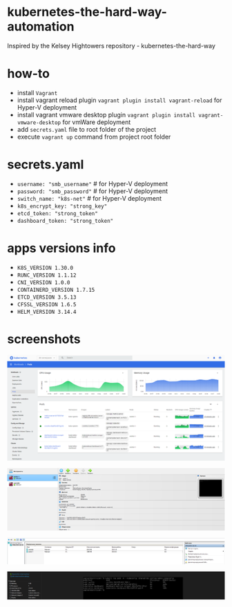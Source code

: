 # kubernetes-the-hard-way-automation
Inspired by the Kelsey Hightowers repository - kubernetes-the-hard-way

# how-to
* install `Vagrant`
* install vagrant reload plugin `vagrant plugin install vagrant-reload` for Hyper-V deployment
* install vagrant vmware desktop plugin `vagrant plugin install vagrant-vmware-desktop` for vmWare deployment
* add `secrets.yaml` file to root folder of the project
* execute `vagrant up` command from project root folder

# secrets.yaml
* `username: "smb_username"`        # for Hyper-V deployment
* `password: "smb_password"`        # for Hyper-V deployment
* `switch_name: "k8s-net"`          # for Hyper-V deployment
* `k8s_encrypt_key: "strong_key"`
* `etcd_token: "strong_token"`
* `dashboard_token: "strong_token"`

# apps versions info
* `K8S_VERSION 1.30.0`
* `RUNC_VERSION 1.1.12`
* `CNI_VERSION 1.0.0`
* `CONTAINERD_VERSION 1.7.15`
* `ETCD_VERSION 3.5.13`
* `CFSSL_VERSION 1.6.5`
* `HELM_VERSION 3.14.4`

# screenshots
![k8s-dashboard](./docs/screenshots/01_dashboard.png)

![k8s-virtua-lbox](./docs/screenshots/02_virtua-lbox.png)  

![k8s-hyper-v](./docs/screenshots/03_hyper-v.png)

![k8s-vm-ware](./docs/screenshots/04_vm-ware.png)